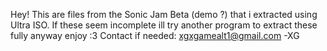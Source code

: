 Hey! This are files from the Sonic Jam Beta (demo ?) that i extracted using Ultra ISO.
If these seem incomplete ill try another program to extract these fully anyway enjoy :3
Contact if needed: xgxgamealt1@gmail.com
-XG
